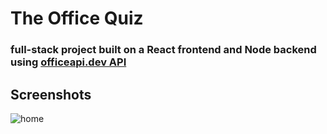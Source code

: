 # The Office Quiz
### full-stack project built on a React frontend and Node backend using [officeapi.dev API](https://www.officeapi.dev/)

## Screenshots
![home]("./docs/screenshots/home.PNG")